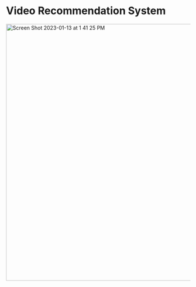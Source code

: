 # Video Recommendation System


<img width="700" alt="Screen Shot 2023-01-13 at 1 41 25 PM" src="https://user-images.githubusercontent.com/46545500/212424440-7aafdead-3044-4f6e-948e-18d96a156c02.png">

